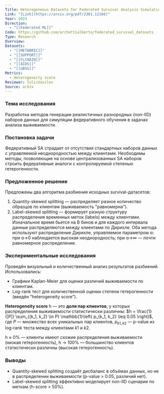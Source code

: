 ```yaml
---
Title: Heterogeneous Datasets for Federated Survival Analysis Simulation
Link: "[Link](https://arxiv.org/pdf/2301.12166)"
Year: 2023
Direction:
  - "[[Federated ML]]"
Code: https://github.com/archettialberto/federated_survival_datasets
Type: Research
Overview: 
Datasets:
  - "[[METABRIC]]"
  - "[[SUPPORT]]"
  - "[[FLCHAIN]]"
  - "[[AIDS]]"
  - "[[GBSG]]"
Metrics:
  - Heterogeneity score
Reviewer: IuliiVasilev
Source: arXiv
---
```

### Тема исследования
Разработка методов генерации реалистичных разнородных (non-IID) наборов данных для симуляции федеративного обучения в задачах анализа выживаемости.

### Постановка задачи
Федеративный SA страдает от отсутствия стандартных наборов данных с управляемой неоднородностью между клиентами. Необходимы методы, позволяющие на основе централизованных SA наборов строить федеративные аналоги с контролируемой степенью гетерогенности.

### Предложенное решение
Предложены два алгоритма разбиения исходных survival-датасетов:
1. Quantity-skewed splitting — распределяет разное количество образцов по клиентам (выживаемость "равномерна").
2. Label-skewed splitting — формирует разную структуру распределения временных меток (labels) между клиентами. Изначальное время бьется на B бинов и для каждого интервала данные распределяются между клиентами по Дирихле.
Оба метода используют распределение Дирихле, управляемое параметром α: при α→0 наблюдается высокая неоднородность; при α→∞ — почти равномерное распределение.

### Экспериментальные исследования
Проведён визуальный и количественный анализ результатов разбиений. Использовались:
- Графики Kaplan-Meier для оценки различий выживаемости по клиентам.
- Log-rank тест для количественной оценки степени гетерогенности (введён “heterogeneity score”).

**Heterogeneity score** h — это **доля пар клиентов**, у которых распределения выживаемости статистически различны: $h = \frac{1}{|P|} \sum_{(k_1, k_2) \in P} \mathbb{1}\left( p_{k_1, k_2} \leq 0.05 \right)$, где $P$ — множество всех уникальных пар клиентов, $p_{k1​,k2}$​​ — p-value из log-rank теста между клиентами $k1$​ и $k2$.

h ≈ 0% — клиенты имеют схожие распределения выживаемости (низкая гетерогенность), h → 100% — большинство клиентов статистически различны (высокая гетерогенность).
### Выводы
- Quantity-skewed splitting создаёт дисбаланс в объёмах данных, но не в распределении выживаемости (p-value > 0.05, различий нет).
- Label-skewed splitting эффективно моделирует non-IID сценарии по меткам (h-score > 50%).